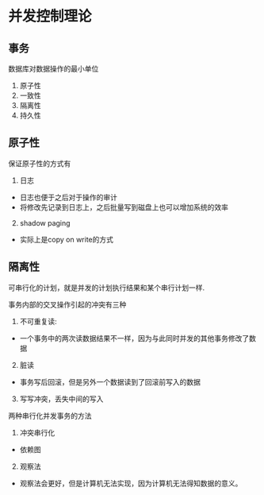 # 并发控制理论
## 事务
数据库对数据操作的最小单位
1. 原子性
2. 一致性
3. 隔离性
4. 持久性

## 原子性
保证原子性的方式有
1. 日志
  - 日志也便于之后对于操作的审计
  - 将修改先记录到日志上，之后批量写到磁盘上也可以增加系统的效率
2. shadow paging
  - 实际上是copy on write的方式

## 隔离性
可串行化的计划，就是并发的计划执行结果和某个串行计划一样.

事务内部的交叉操作引起的冲突有三种
1. 不可重复读:
  - 一个事务中的两次读数据结果不一样，因为与此同时并发的其他事务修改了数据
2. 脏读
  - 事务写后回滚，但是另外一个数据读到了回滚前写入的数据
3. 写写冲突，丢失中间的写入


两种串行化并发事务的方法
1. 冲突串行化
  - 依赖图
2. 观察法
  - 观察法会更好，但是计算机无法实现，因为计算机无法得知数据的意义。


